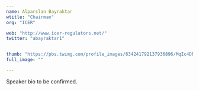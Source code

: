 ```yaml
---
name: Alparslan Bayraktar
wtitle: "Chairman"
org: "ICER"

web: "http://www.icer-regulators.net/"
twitter: "abayraktar1"


thumb: "https://pbs.twimg.com/profile_images/634241792137936896/MqIc4DRI_400x400.jpg"
full_image: ""

---
```


Speaker bio to be confirmed.